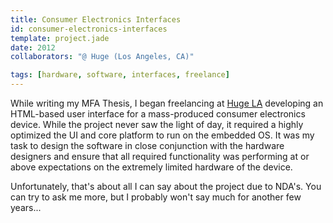 ```yaml
---
title: Consumer Electronics Interfaces
id: consumer-electronics-interfaces
template: project.jade
date: 2012
collaborators: "@ Huge (Los Angeles, CA)"

tags: [hardware, software, interfaces, freelance]
---
```



While writing my MFA Thesis, I began freelancing at [Huge LA](http://hugeinc.com/) developing an HTML-based user interface for a mass-produced consumer electronics device. While the project never saw the light of day, it required a highly optimized the UI and core platform to run on the embedded OS. It was my task to design the software in close conjunction with the hardware designers and ensure that all required functionality was performing at or above expectations on the extremely limited hardware of the device.

Unfortunately, that's about all I can say about the project due to NDA's. You can try to ask me more, but I probably won't say much for another few years...